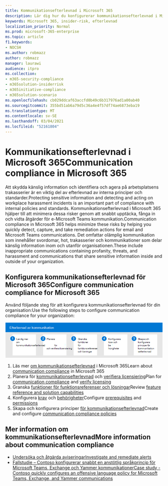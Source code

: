 ```yaml
---
title: Kommunikationsefterlevnad i Microsoft 365
description: Lär dig hur du konfigurerar kommunikationsefterlevnad i Microsoft 365.
keywords: Microsoft 365, insider-risk, efterlevnad
localization_priority: Normal
ms.prod: microsoft-365-enterprise
ms.topic: article
f1.keywords:
- NOCSH
ms.author: robmazz
author: robmazz
manager: laurawi
audience: itpro
ms.collection:
- m365-security-compliance
- m365solution-insiderrisk
- m365initiative-compliance
- m365solution-scenario
ms.openlocfilehash: cb029ddcaf63accfd0b49c6b317976ad1a00ab40
ms.sourcegitcommit: 355bd51ab6a79d5c36a4e4f57df74ae6873eba19
ms.translationtype: MT
ms.contentlocale: sv-SE
ms.lasthandoff: 03/04/2021
ms.locfileid: "52161804"
---
```

# <a name="communication-compliance-in-microsoft-365"></a><span data-ttu-id="60905-104">Kommunikationsefterlevnad i Microsoft 365</span><span class="sxs-lookup"><span data-stu-id="60905-104">Communication compliance in Microsoft 365</span></span>

<span data-ttu-id="60905-105">Att skydda känslig information och identifiera och agera på arbetsplatsens trakasserier är en viktig del av efterlevnad av interna principer och standarder.</span><span class="sxs-lookup"><span data-stu-id="60905-105">Protecting sensitive information and detecting and acting on workplace harassment incidents is an important part of compliance with internal policies and standards.</span></span> <span data-ttu-id="60905-106">Kommunikationsefterlevnad i Microsoft 365 hjälper till att minimera dessa risker genom att snabbt upptäcka, fånga in och vidta åtgärder för e-Microsoft Teams kommunikation.</span><span class="sxs-lookup"><span data-stu-id="60905-106">Communication compliance in Microsoft 365 helps minimize these risks by helping you quickly detect, capture, and take remediation actions for email and Microsoft Teams communications.</span></span> <span data-ttu-id="60905-107">Det omfattar olämplig kommunikation som innehåller svordomar, hot, trakasserier och kommunikationer som delar känslig information inom och utanför organisationen.</span><span class="sxs-lookup"><span data-stu-id="60905-107">These include inappropriate communications containing profanity, threats, and harassment and communications that share sensitive information inside and outside of your organization.</span></span>

## <a name="configure-communication-compliance-for-microsoft-365"></a><span data-ttu-id="60905-108">Konfigurera kommunikationsefterlevnad för Microsoft 365</span><span class="sxs-lookup"><span data-stu-id="60905-108">Configure communication compliance for Microsoft 365</span></span>

<span data-ttu-id="60905-109">Använd följande steg för att konfigurera kommunikationsefterlevnad för din organisation:</span><span class="sxs-lookup"><span data-stu-id="60905-109">Use the following steps to configure communication compliance for your organization:</span></span>

![Steg för kommunikationsefterlevnad för Insider-risklösning](../media/ir-solution-cc-steps.png)

1. <span data-ttu-id="60905-111">Läs mer [om kommunikationsefterlevnad](communication-compliance.md) i Microsoft 365</span><span class="sxs-lookup"><span data-stu-id="60905-111">Learn about [communication compliance](communication-compliance.md) in Microsoft 365</span></span>
2. <span data-ttu-id="60905-112">Planera för [kommunikationsefterlevnad](communication-compliance-plan.md) och [verifiera licensiering](communication-compliance-configure.md#subscriptions-and-licensing)</span><span class="sxs-lookup"><span data-stu-id="60905-112">Plan for [communication compliance](communication-compliance-plan.md) and [verify licensing](communication-compliance-configure.md#subscriptions-and-licensing)</span></span>
3. <span data-ttu-id="60905-113">Granska [funktioner för funktionsreferenser och lösningar](communication-compliance-feature-reference.md)</span><span class="sxs-lookup"><span data-stu-id="60905-113">Review [feature reference and solution capabilities](communication-compliance-feature-reference.md)</span></span>
4. <span data-ttu-id="60905-114">Konfigurera [krav](communication-compliance-configure.md#step-2-required-enable-the-audit-log) och [behörigheter](communication-compliance-configure.md#step-1-required-enable-permissions-for-communication-compliance)</span><span class="sxs-lookup"><span data-stu-id="60905-114">Configure [prerequisites](communication-compliance-configure.md#step-2-required-enable-the-audit-log) and [permissions](communication-compliance-configure.md#step-1-required-enable-permissions-for-communication-compliance)</span></span>
5. <span data-ttu-id="60905-115">Skapa och konfigurera principer [för kommunikationsefterlevnad](communication-compliance-configure.md#step-5-required-create-a-communication-compliance-policy)</span><span class="sxs-lookup"><span data-stu-id="60905-115">Create and configure [communication compliance policies](communication-compliance-configure.md#step-5-required-create-a-communication-compliance-policy)</span></span>

## <a name="more-information-about-communication-compliance"></a><span data-ttu-id="60905-116">Mer information om kommunikationsefterlevnad</span><span class="sxs-lookup"><span data-stu-id="60905-116">More information about communication compliance</span></span>

- [<span data-ttu-id="60905-117">Undersöka och åtgärda aviseringar</span><span class="sxs-lookup"><span data-stu-id="60905-117">Investigate and remediate alerts</span></span>](communication-compliance-investigate-remediate.md)
- [<span data-ttu-id="60905-118">Fallstudie – Contoso konfigurerar snabbt en anstötlig språkprincip för Microsoft Teams, Exchange och Yammer kommunikationer</span><span class="sxs-lookup"><span data-stu-id="60905-118">Case study - Contoso quickly configures an offensive language policy for Microsoft Teams, Exchange, and Yammer communications</span></span>](communication-compliance-case-study.md)